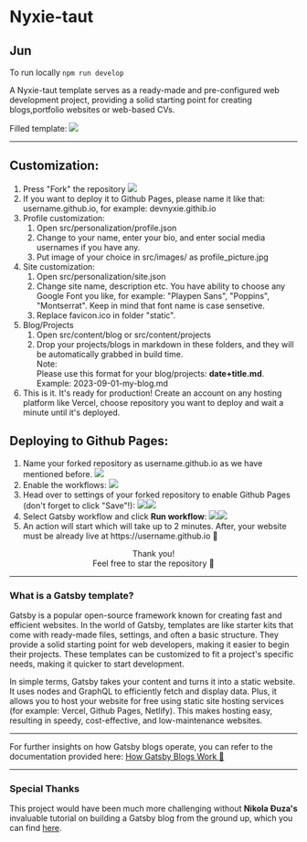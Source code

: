 # Nyxie-taut

## Jun
To run locally
`npm run develop`  

A Nyxie-taut template serves as a ready-made and pre-configured web development project, providing a solid starting point for creating blogs,portfolio websites or web-based CVs.

Filled template:
<img src="https://i.imgur.com/f1WEhX0.png"/>

<hr/>

## Customization:

<ol>
<li>Press "Fork" the repository <img src="https://i.imgur.com/SNbR5Qh.jpg"/></li>
<li>If you want to deploy it to Github Pages, please name it like that: username.github.io, for example: devnyxie.githib.io

</li>

<li>Profile customization:
    <ol>
      <li>Open src/personalization/profile.json</li>
      <li>Change to your name, enter your bio, and enter social media usernames if you have any.</li>
      <li>Put image of your choice in src/images/ as profile_picture.jpg</li>
    </ol>
</li>
<li>Site customization:
    <ol>
      <li>Open src/personalization/site.json</li>
      <li>Change site name, description etc. You have ability to choose any Google Font you like, for example: "Playpen Sans", "Poppins", "Montserrat". Keep in mind that font name is case sensetive. </li>
      <li>Replace favicon.ico in folder "static".</li>
    </ol>
</li>
<li>Blog/Projects
    <ol>
      <li>Open src/content/blog or src/content/projects</li>
      <li>Drop your projects/blogs in markdown in these folders, and they will be automatically grabbed in build time.
      <br/>
       Note: <br/> Please use this format for your blog/projects: <strong>date+title.md</strong>. <br/>Example: 2023-09-01-my-blog.md</li>
    </ol>
</li>
<li>This is it. It's ready for production! Create an account on any hosting platform like Vercel, choose repository you want to deploy and wait a minute until it's deployed.
</li>
</ol>

## Deploying to Github Pages:

<ol>
<li>Name your forked repository as username.github.io as we have mentioned before. <img src="https://i.imgur.com/XTLPV4J.png"/></li>
<li>Enable the workflows: <img src="https://i.imgur.com/kR3rJGe.png"/></li>
<li>Head over to settings of your forked repository to enable Github Pages (don't forget to click "Save"!): <img src="https://i.imgur.com/Bpmu3fA.png"/><img src="https://i.imgur.com/CclHfb3.png"/></li>
<li>Select Gatsby workflow and click <strong>Run workflow</strong>: <img src="https://i.imgur.com/7JoEJs2.jpg"/><img src="https://i.imgur.com/9DZZ0Z2.png"/></li>
<li>An action will start which will take up to 2 minutes. After, your website must be already live at https://username.github.io 🤍</li>

</ol>

<div align="center">Thank you! <br/> Feel free to star the repository 🤍</div>

<hr/>

### What is a Gatsby template?

Gatsby is a popular open-source framework known for creating fast and efficient websites. In the world of Gatsby, templates are like starter kits that come with ready-made files, settings, and often a basic structure. They provide a solid starting point for web developers, making it easier to begin their projects. These templates can be customized to fit a project's specific needs, making it quicker to start development.

In simple terms, Gatsby takes your content and turns it into a static website. It uses nodes and GraphQL to efficiently fetch and display data. Plus, it allows you to host your website for free using static site hosting services (for example: Vercel, Github Pages, Netlify). This makes hosting easy, resulting in speedy, cost-effective, and low-maintenance websites.

<hr/>

For further insights on how Gatsby blogs operate, you can refer to the documentation provided here: [How Gatsby Blogs Work 🔗](https://www.gatsbyjs.com/docs/conceptual/overview-of-the-gatsby-build-process/)

<hr/>

### Special Thanks

This project would have been much more challenging without **Nikola Đuza's** invaluable tutorial on building a Gatsby blog from the ground up, which you can find [here](https://blog.logrocket.com/creating-a-gatsby-blog-from-scratch/).
